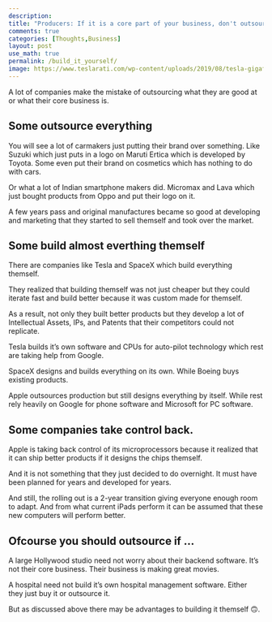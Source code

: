 ```yaml
---
description: 
title: "Producers: If it is a core part of your business, don't outsource, build it yourself."
comments: true
categories: [Thoughts,Business]
layout: post
use_math: true
permalink: /build_it_yourself/
image: https://www.teslarati.com/wp-content/uploads/2019/08/tesla-gigafactory-4-europe.jpg
---
```


A lot of companies make the mistake of outsourcing what they are good at or what their core business is.

## Some outsource everything

You will see a lot of carmakers just putting their brand over something. Like Suzuki which just puts in a logo on Maruti Ertica which is developed by Toyota. Some even put their brand on cosmetics which has nothing to do with cars.

Or what a lot of Indian smartphone makers did. Micromax and Lava which just bought products from Oppo and put their logo on it.

A few years pass and original manufactures became so good at developing and marketing that they started to sell themself and took over the market.

## Some build almost everthing themself

There are companies like Tesla and SpaceX which build everything themself.

They realized that building themself was not just cheaper but they could iterate fast and build better because it was custom made for themself.

As a result, not only they built better products but they develop a lot of Intellectual Assets, IPs, and Patents that their competitors could not replicate.

Tesla builds it’s own software and CPUs for auto-pilot technology which rest are taking help from Google.

SpaceX designs and builds everything on its own. While Boeing buys existing products.

Apple outsources production but still designs everything by itself. While rest rely heavily on Google for phone software and Microsoft for PC software.

## Some companies take control back.

Apple is taking back control of its microprocessors because it realized that it can ship better products if it designs the chips themself.

And it is not something that they just decided to do overnight. It must have been planned for years and developed for years.

And still, the rolling out is a 2-year transition giving everyone enough room to adapt. And from what current iPads perform it can be assumed that these new computers will perform better.

## Ofcourse you should outsource if ...

A large Hollywood studio need not worry about their backend software. It’s not their core business. Their business is making great movies.

A hospital need not build it’s own hospital management software. Either they just buy it or outsource it.

But as discussed above there may be advantages to building it themself 🙃.